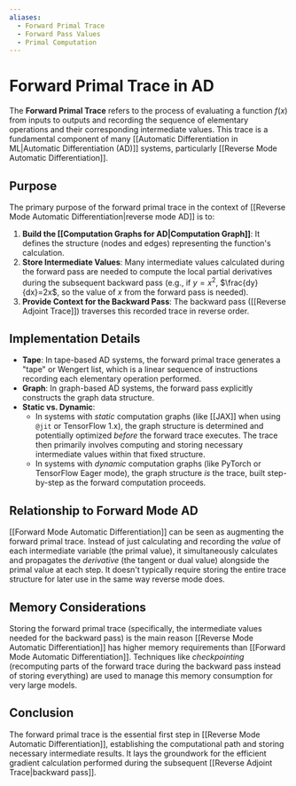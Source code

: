```yaml
---
aliases:
  - Forward Primal Trace
  - Forward Pass Values
  - Primal Computation
---
```


# Forward Primal Trace in AD

The **Forward Primal Trace** refers to the process of evaluating a function $f(x)$ from inputs to outputs and recording the sequence of elementary operations and their corresponding intermediate values. This trace is a fundamental component of many [[Automatic Differentiation in ML|Automatic Differentiation (AD)]] systems, particularly [[Reverse Mode Automatic Differentiation]].

## Purpose

The primary purpose of the forward primal trace in the context of [[Reverse Mode Automatic Differentiation|reverse mode AD]] is to:

1.  **Build the [[Computation Graphs for AD|Computation Graph]]**: It defines the structure (nodes and edges) representing the function's calculation.
2.  **Store Intermediate Values**: Many intermediate values calculated during the forward pass are needed to compute the local partial derivatives during the subsequent backward pass (e.g., if $y=x^2$, $\frac{dy}{dx}=2x$, so the value of $x$ from the forward pass is needed).
3.  **Provide Context for the Backward Pass**: The backward pass ([[Reverse Adjoint Trace]]) traverses this recorded trace in reverse order.

## Implementation Details

- **Tape**: In tape-based AD systems, the forward primal trace generates a "tape" or Wengert list, which is a linear sequence of instructions recording each elementary operation performed.
- **Graph**: In graph-based AD systems, the forward pass explicitly constructs the graph data structure.
- **Static vs. Dynamic**: 
    - In systems with *static* computation graphs (like [[JAX]] when using `@jit` or TensorFlow 1.x), the graph structure is determined and potentially optimized *before* the forward trace executes. The trace then primarily involves computing and storing necessary intermediate values within that fixed structure.
    - In systems with *dynamic* computation graphs (like PyTorch or TensorFlow Eager mode), the graph structure *is* the trace, built step-by-step as the forward computation proceeds.

## Relationship to Forward Mode AD

[[Forward Mode Automatic Differentiation]] can be seen as augmenting the forward primal trace. Instead of just calculating and recording the *value* of each intermediate variable (the primal value), it simultaneously calculates and propagates the *derivative* (the tangent or dual value) alongside the primal value at each step. It doesn't typically require storing the entire trace structure for later use in the same way reverse mode does.

## Memory Considerations

Storing the forward primal trace (specifically, the intermediate values needed for the backward pass) is the main reason [[Reverse Mode Automatic Differentiation]] has higher memory requirements than [[Forward Mode Automatic Differentiation]]. Techniques like *checkpointing* (recomputing parts of the forward trace during the backward pass instead of storing everything) are used to manage this memory consumption for very large models.

## Conclusion

The forward primal trace is the essential first step in [[Reverse Mode Automatic Differentiation]], establishing the computational path and storing necessary intermediate results. It lays the groundwork for the efficient gradient calculation performed during the subsequent [[Reverse Adjoint Trace|backward pass]]. 